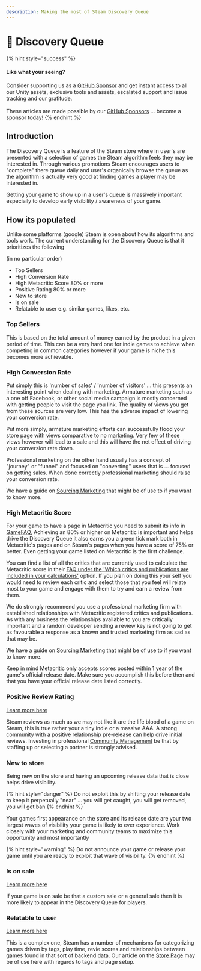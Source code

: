 ```yaml
---
description: Making the most of Steam Discovery Queue
---
```


# 🔎 Discovery Queue

{% hint style="success" %}
#### Like what your seeing?

Consider supporting us as a [GitHub Sponsor](../../become-a-sponsor/) and get instant access to all our Unity assets, exclusive tools and assets, escalated support and issue tracking and our gratitude.\
\
These articles are made possible by our [GitHub Sponsors](https://github.com/sponsors/heathen-engineering) ... become a sponsor today!
{% endhint %}

## Introduction

The Discovery Queue is a feature of the Steam store where in user's are presented with a selection of games the Steam algorithm feels they may be interested in. Through various promotions Steam encourages users to "complete" there queue daily and user's organically browse the queue as the algorithm is actually very good at finding games a player may be interested in.

Getting your game to show up in a user's queue is massively important especially to develop early visibility / awareness of your game.

## How its populated

Unlike some platforms (google) Steam is open about how its algorithms and tools work. The current understanding for the Discovery Queue is that it prioritizes the following&#x20;

(in no particular order)

* Top Sellers
* High Conversion Rate
* High Metacritic Score 80% or more
* Positive Rating 80% or more
* New to store
* Is on sale
* Relatable to user e.g. similar games, likes, etc.

### Top Sellers

This is based on the total amount of money earned by the product in a given period of time. This can be a very hard one for indie games to achieve when competing in common categories however if your game is niche this becomes more achievable.

### High Conversion Rate

Put simply this is 'number of sales' / 'number of visitors' ... this presents an interesting point when dealing with marketing. Armature marketing such as a one off Facebook, or other social media campaign is mostly concerned with getting people to visit the page you link. The quality of views you get from these sources are very low. This has the adverse impact of lowering your conversion rate.

Put more simply, armature marketing efforts can successfully flood your store page with views comparative to no marketing. Very few of these views however will lead to a sale and this will have the net effect of driving your conversion rate down.

Professional marketing on the other hand usually has a concept of "journey" or "funnel" and focused on "converting" users that is ... focused on getting sales. When done correctly professional marketing should raise your conversion rate.&#x20;

We have a guide on [Sourcing Marketing](../sourcing-resources/marketing.md) that might be of use to if you want to know more.

### High Metacritic Score

For your game to have a page in Metacritic you need to submit its info in [GameFAQ](https://www.gamefaqs.com/contribute/submit\_data), Achieving an 80% or higher on Metacritic is important and helps drive the Discovery Queue it also earns you a green tick mark both in Metacritic's pages and on Steam's pages when you have a score of 75% or better. Even getting your game listed on Metacritic is the first challenge.

You can find a list of all the critics that are currently used to calculate the Metacritic score in their [FAQ under the 'Which critics and publications are included in your calculations'](https://www.metacritic.com/faq#item20) option. If you plan on doing this your self you would need to review each critic and select those that you feel will relate most to your game and engage with them to try and earn a review from them.

We do strongly recommend you use a professional marketing firm with established relationships with Metacritic registered critics and publications. As with any business the relationships available to you are critically important and a random developer sending a review key is not going to get as favourable a response as a known and trusted marketing firm as sad as that may be.

We have a guide on [Sourcing Marketing](../sourcing-resources/marketing.md) that might be of use to if you want to know more.

Keep in mind Metacritic only accepts scores posted within 1 year of the game's official release date. Make sure you accomplish this before then and that you have your official release date listed correctly.&#x20;

### Positive Review Rating

[Learn more here](reviews.md)

Steam reviews as much as we may not like it are the life blood of a game on Steam, this is true rather your a tiny indie or a massive AAA. A strong community with a positive relationship pre-release can help drive initial reviews. Investing in professional [Community Management](../community/) be that by staffing up or selecting a partner is strongly advised.

### New to store

Being new on the store and having an upcoming release data that is close helps drive visibility.&#x20;

{% hint style="danger" %}
Do not exploit this by shifting your release date to keep it perpetually "near" ... you will get caught, you will get removed, you will get ban
{% endhint %}

Your games first appearance on the store and its release date are your two largest waves of visibility your game is likely to ever experience. Work closely with your marketing and community teams to maximize this opportunity and most importantly&#x20;

{% hint style="warning" %}
Do not announce your game or release your game until you are ready to exploit that wave of visibility.
{% endhint %}

### Is on sale

[Learn more here](sales.md)

If your game is on sale be that a custom sale or a general sale then it is more likely to appear in the Discovery Queue for players.&#x20;

### Relatable to user

[Learn more here](store-page.md)

This is a complex one, Steam has a number of mechanisms for categorizing games driven by tags, play time, revie scores and relationships between games found in that sort of backend data. Our article on the [Store Page](store-page.md) may be of use here with regards to tags and page setup.
